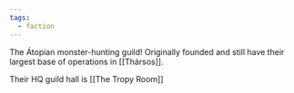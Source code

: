 ```yaml
---
tags:
  - faction
---
```

The Átopian monster-hunting guild! Originally founded and still have their largest base of operations in [[Thársos]].

Their HQ guild hall is [[The Tropy Room]]

